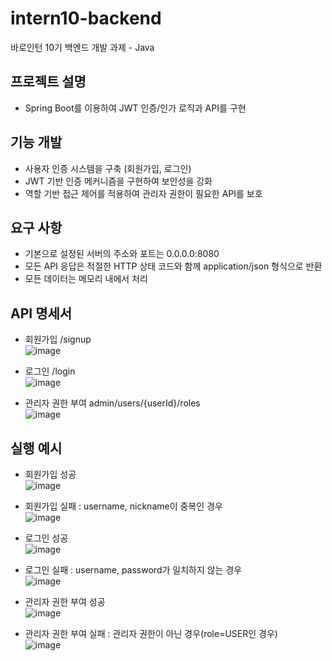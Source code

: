 # intern10-backend
바로인턴 10기 백엔드 개발 과제 - Java
## 프로젝트 설명
- Spring Boot를 이용하여 JWT 인증/인가 로직과 API를 구현
## 기능 개발
- 사용자 인증 시스템을 구축 (회원가입, 로그인)
- JWT 기반 인증 메커니즘을 구현하여 보안성을 강화
- 역할 기반 접근 제어를 적용하여 관리자 권한이 필요한 API를 보호
## 요구 사항
- 기본으로 설정된 서버의 주소와 포트는 0.0.0.0:8080
- 모든 API 응답은 적절한 HTTP 상태 코드와 함께 application/json 형식으로 반환
- 모든 데이터는 메모리 내에서 처리


## API 명세서
  - 회원가입 /signup </br>
  ![image](https://github.com/user-attachments/assets/0b21a651-da23-4f2e-b5e8-d8a409a4d485)</br>

  - 로그인 /login </br>
  ![image](https://github.com/user-attachments/assets/f3e0af97-4148-4696-8028-63a6bc7d2802)</br>
  
  - 관리자 권한 부여 admin/users/{userId}/roles </br>
  ![image](https://github.com/user-attachments/assets/749d73b1-5df6-489d-8802-e1aab4c92509)</br>


  ## 실행 예시
  - 회원가입 성공</br>
  ![image](https://github.com/user-attachments/assets/ecd2af7f-dc86-4cff-a83a-5d1aaa0852ff)</br>

  - 회원가입 실패 : username, nickname이 중복인 경우</br>
  ![image](https://github.com/user-attachments/assets/646345dc-74cc-4b76-9ebe-bb46923e8741)</br>

  - 로그인 성공</br>
  ![image](https://github.com/user-attachments/assets/ad07e218-2a57-4380-980a-bd3e3f662572)</br>

  - 로그인 실패 : username, password가 일치하지 않는 경우</br>
  ![image](https://github.com/user-attachments/assets/6ec111d8-5430-4097-a94c-8bb751e34d6d)</br>

  - 관리자 권한 부여 성공</br>
  ![image](https://github.com/user-attachments/assets/9acf279b-0c85-471a-88df-d6d7d96995ef)</br>

  - 관리자 권한 부여 실패 : 관리자 권한이 아닌 경우(role=USER인 경우)</br>
  ![image](https://github.com/user-attachments/assets/9840ff00-f191-47a5-92d5-a0bb75f316fa)</br>





